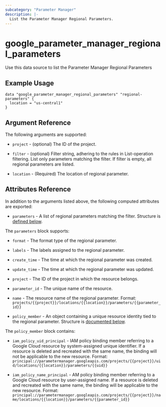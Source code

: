 ```yaml
---
subcategory: "Parameter Manager"
description: |-
  List the Parameter Manager Regional Parameters.
---
```


# google_parameter_manager_regional_parameters

Use this data source to list the Parameter Manager Regional Parameters

## Example Usage

```hcl
data "google_parameter_manager_regional_parameters" "regional-parameters" {
  location = "us-central1"
}
```

## Argument Reference

The following arguments are supported:

- `project` - (optional) The ID of the project.

- `filter` - (optional) Filter string, adhering to the rules in List-operation filtering. List only parameters matching the filter. If filter is empty, all regional parameters are listed.

- `location` - (Required) The location of regional parameter.


## Attributes Reference

In addition to the arguments listed above, the following computed attributes are
exported:

- `parameters` - A list of regional parameters matching the filter. Structure is [defined below](#nested_parameters).

<a name="nested_parameters"></a>The `parameters` block supports:

- `format` - The format type of the regional parameter.

- `labels` - The labels assigned to the regional parameter.

- `create_time` - The time at which the regional parameter was created.

- `update_time` - The time at which the regional parameter was updated.

- `project` - The ID of the project in which the resource belongs.

- `parameter_id` - The unique name of the resource.

- `name` - The resource name of the regional parameter. Format: `projects/{{project}}/locations/{{location}}/parameters/{{parameter_id}}`

- `policy_member` - An object containing a unique resource identity tied to the regional parameter. Structure is [documented below](#nested_policy_member).

<a name="nested_policy_member"></a>The `policy_member` block contains:

* `iam_policy_uid_principal` - IAM policy binding member referring to a Google Cloud resource by system-assigned unique identifier.
If a resource is deleted and recreated with the same name, the binding will not be applicable to the
new resource. Format:
`principal://parametermanager.googleapis.com/projects/{{project}}/uid/locations/{{location}}/parameters/{{uid}}`

* `iam_policy_name_principal` - AM policy binding member referring to a Google Cloud resource by user-assigned name. If a resource is deleted and recreated with the same name, the binding will be applicable to the
new resource. Format:
`principal://parametermanager.googleapis.com/projects/{{project}}/name/locations/{{location}}/parameters/{{parameter_id}}`